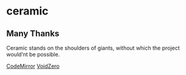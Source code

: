 # ceramic

## Many Thanks
Ceramic stands on the shoulders of giants, without which the project would’nt be possible.

[CodeMirror](https://codemirror.net/)
[VoidZero](https://voidzero.dev/)
